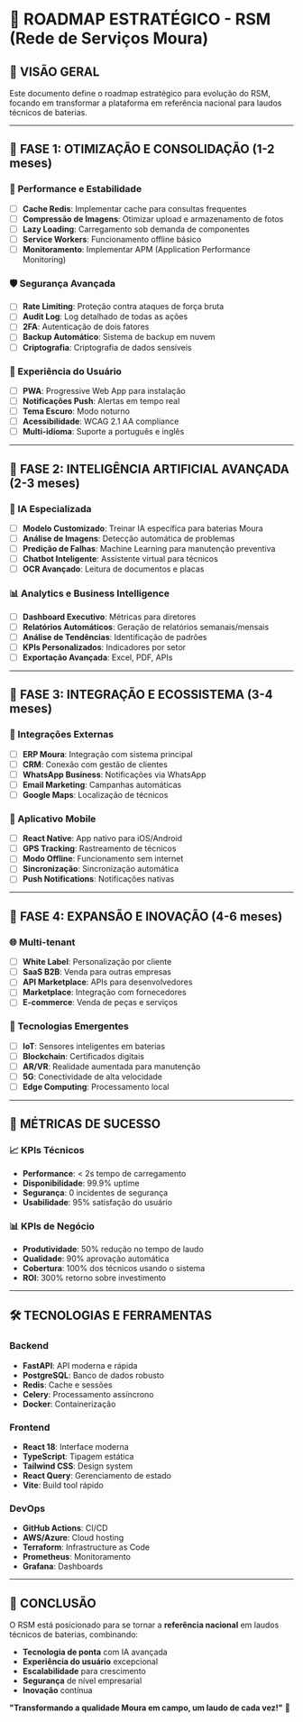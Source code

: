 # 🚀 **ROADMAP ESTRATÉGICO - RSM (Rede de Serviços Moura)**

## 🎯 **VISÃO GERAL**

Este documento define o roadmap estratégico para evolução do RSM, focando em transformar a plataforma em referência nacional para laudos técnicos de baterias.

---

## 📅 **FASE 1: OTIMIZAÇÃO E CONSOLIDAÇÃO (1-2 meses)**

### **🔧 Performance e Estabilidade**
- [ ] **Cache Redis**: Implementar cache para consultas frequentes
- [ ] **Compressão de Imagens**: Otimizar upload e armazenamento de fotos
- [ ] **Lazy Loading**: Carregamento sob demanda de componentes
- [ ] **Service Workers**: Funcionamento offline básico
- [ ] **Monitoramento**: Implementar APM (Application Performance Monitoring)

### **🛡️ Segurança Avançada**
- [ ] **Rate Limiting**: Proteção contra ataques de força bruta
- [ ] **Audit Log**: Log detalhado de todas as ações
- [ ] **2FA**: Autenticação de dois fatores
- [ ] **Backup Automático**: Sistema de backup em nuvem
- [ ] **Criptografia**: Criptografia de dados sensíveis

### **📱 Experiência do Usuário**
- [ ] **PWA**: Progressive Web App para instalação
- [ ] **Notificações Push**: Alertas em tempo real
- [ ] **Tema Escuro**: Modo noturno
- [ ] **Acessibilidade**: WCAG 2.1 AA compliance
- [ ] **Multi-idioma**: Suporte a português e inglês

---

## 📅 **FASE 2: INTELIGÊNCIA ARTIFICIAL AVANÇADA (2-3 meses)**

### **🤖 IA Especializada**
- [ ] **Modelo Customizado**: Treinar IA específica para baterias Moura
- [ ] **Análise de Imagens**: Detecção automática de problemas
- [ ] **Predição de Falhas**: Machine Learning para manutenção preventiva
- [ ] **Chatbot Inteligente**: Assistente virtual para técnicos
- [ ] **OCR Avançado**: Leitura de documentos e placas

### **📊 Analytics e Business Intelligence**
- [ ] **Dashboard Executivo**: Métricas para diretores
- [ ] **Relatórios Automáticos**: Geração de relatórios semanais/mensais
- [ ] **Análise de Tendências**: Identificação de padrões
- [ ] **KPIs Personalizados**: Indicadores por setor
- [ ] **Exportação Avançada**: Excel, PDF, APIs

---

## 📅 **FASE 3: INTEGRAÇÃO E ECOSSISTEMA (3-4 meses)**

### **🔗 Integrações Externas**
- [ ] **ERP Moura**: Integração com sistema principal
- [ ] **CRM**: Conexão com gestão de clientes
- [ ] **WhatsApp Business**: Notificações via WhatsApp
- [ ] **Email Marketing**: Campanhas automáticas
- [ ] **Google Maps**: Localização de técnicos

### **📱 Aplicativo Mobile**
- [ ] **React Native**: App nativo para iOS/Android
- [ ] **GPS Tracking**: Rastreamento de técnicos
- [ ] **Modo Offline**: Funcionamento sem internet
- [ ] **Sincronização**: Sincronização automática
- [ ] **Push Notifications**: Notificações nativas

---

## 📅 **FASE 4: EXPANSÃO E INOVAÇÃO (4-6 meses)**

### **🌐 Multi-tenant**
- [ ] **White Label**: Personalização por cliente
- [ ] **SaaS B2B**: Venda para outras empresas
- [ ] **API Marketplace**: APIs para desenvolvedores
- [ ] **Marketplace**: Integração com fornecedores
- [ ] **E-commerce**: Venda de peças e serviços

### **🔮 Tecnologias Emergentes**
- [ ] **IoT**: Sensores inteligentes em baterias
- [ ] **Blockchain**: Certificados digitais
- [ ] **AR/VR**: Realidade aumentada para manutenção
- [ ] **5G**: Conectividade de alta velocidade
- [ ] **Edge Computing**: Processamento local

---

## 🎯 **MÉTRICAS DE SUCESSO**

### **📈 KPIs Técnicos**
- **Performance**: < 2s tempo de carregamento
- **Disponibilidade**: 99.9% uptime
- **Segurança**: 0 incidentes de segurança
- **Usabilidade**: 95% satisfação do usuário

### **📊 KPIs de Negócio**
- **Produtividade**: 50% redução no tempo de laudo
- **Qualidade**: 90% aprovação automática
- **Cobertura**: 100% dos técnicos usando o sistema
- **ROI**: 300% retorno sobre investimento

---

## 🛠️ **TECNOLOGIAS E FERRAMENTAS**

### **Backend**
- **FastAPI**: API moderna e rápida
- **PostgreSQL**: Banco de dados robusto
- **Redis**: Cache e sessões
- **Celery**: Processamento assíncrono
- **Docker**: Containerização

### **Frontend**
- **React 18**: Interface moderna
- **TypeScript**: Tipagem estática
- **Tailwind CSS**: Design system
- **React Query**: Gerenciamento de estado
- **Vite**: Build tool rápido

### **DevOps**
- **GitHub Actions**: CI/CD
- **AWS/Azure**: Cloud hosting
- **Terraform**: Infrastructure as Code
- **Prometheus**: Monitoramento
- **Grafana**: Dashboards

---

## 🎯 **CONCLUSÃO**

O RSM está posicionado para se tornar a **referência nacional** em laudos técnicos de baterias, combinando:

- **Tecnologia de ponta** com IA avançada
- **Experiência do usuário** excepcional
- **Escalabilidade** para crescimento
- **Segurança** de nível empresarial
- **Inovação** contínua

**"Transformando a qualidade Moura em campo, um laudo de cada vez!"** 🚀 